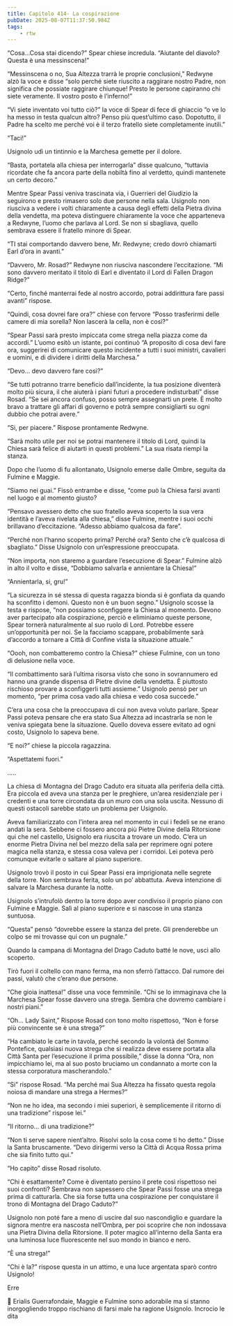 ```yaml
---
title: Capitolo 414- La cospirazione
pubDate: 2025-08-07T11:37:50.984Z
tags:
    - rtw
---
```











“Cosa...Cosa stai dicendo?” Spear chiese incredula. “Aiutante del diavolo? Questa è una messinscena!”


“Messinscena o no, Sua Altezza trarrà le proprie conclusioni,” Redwyne alzò la voce e disse “solo perché siete riuscito a raggirare nostro Padre, non significa che possiate raggirare chiunque! Presto le persone capiranno chi siete veramente. Il vostro posto è l’inferno!”


“Vi siete inventato voi tutto ciò?” la voce di Spear di fece di ghiaccio “o ve lo ha messo in testa qualcun altro? Penso più quest’ultimo caso. Dopotutto, il Padre ha scelto me perché voi è il terzo fratello siete completamente inutili.”


“Taci!”


Usignolo udì un tintinnio e la Marchesa gemette per il dolore.


“Basta, portatela alla chiesa per interrogarla” disse qualcuno, “tuttavia ricordate che fa ancora parte della nobiltà fino al verdetto, quindi mantenete un certo decoro.”


Mentre Spear Passi veniva trascinata via, i Guerrieri del Giudizio la seguirono e presto rimasero solo due persone nella sala. Usignolo non riusciva a vedere i volti chiaramente a causa degli effetti della Pietra divina della vendetta, ma poteva distinguere chiaramente la voce che apparteneva a Redwyne, l’uomo che parlava al Lord. Se non si sbagliava, quello sembrava essere il fratello minore di Spear.


“TI stai comportando davvero bene, Mr. Redwyne; credo dovrò chiamarti Earl d’ora in avanti.”


“Davvero, Mr. Rosad?” Redwyne non riusciva nascondere l’eccitazione. “Mi sono davvero meritato il titolo di Earl e diventato il Lord di Fallen Dragon Ridge?”


“Certo, finché manterrai fede al nostro accordo, potrai addirittura fare passi avanti” rispose.


“Quindi, cosa dovrei fare ora?” chiese con fervore “Posso trasferirmi delle camere di mia sorella? Non lascerà la cella, non è così?”


“Spear Passi sarà presto impiccata come strega nella piazza come da accordi.” L’uomo esitò un istante, poi continuò “A proposito di cosa devi fare ora, suggerirei di comunicare questo incidente a tutti i suoi ministri, cavalieri e uomini, e di dividere i diritti della Marchesa.”


“Devo... devo davvero fare così?”


“Se tutti potranno trarre beneficio dall’incidente, la tua posizione diventerà molto più sicura, il che aiuterà i piani futuri a procedere indisturbati” disse Rosad. “Se sei ancora confuso, posso sempre assegnarti un prete. È molto bravo a trattare gli affari di governo e potrà sempre consigliarti su ogni dubbio che potrai avere.”


“Si, per piacere.” Rispose prontamente Redwyne.


“Sarà molto utile per noi se potrai mantenere il titolo di Lord, quindi la Chiesa sarà felice di aiutarti in questi problemi.” La sua risata riempì la stanza.


Dopo che l’uomo di fu allontanato, Usignolo emerse dalle Ombre, seguita da Fulmine e Maggie.


“Siamo nei guai.” Fissò entrambe e disse, “come può la Chiesa farsi avanti nel luogo e al momento giusto?


“Pensavo avessero detto che suo fratello aveva scoperto la sua vera identità e l’aveva rivelata alla chiesa,” disse Fulmine, mentre i suoi occhi brillavano d’eccitazione. “Adesso abbiamo qualcosa da fare”.


“Perché non l’hanno scoperto prima? Perché ora? Sento che c’è qualcosa di sbagliato.” Disse Usignolo con un’espressione preoccupata.


“Non importa, non staremo a guardare l’esecuzione di Spear.” Fulmine alzò in alto il volto e disse, “Dobbiamo salvarla e annientare la Chiesa!”


“Annientarla, si, gru!”


“La sicurezza in sé stessa di questa ragazza bionda si è gonfiata da quando ha sconfitto i demoni. Questo non è un buon segno.” Usignolo scosse la testa e rispose, “non possiamo sconfiggere la Chiesa al momento. Devono aver partecipato alla cospirazione, perciò e eliminiamo queste persone, Spear tornerà naturalmente al suo ruolo di Lord. Potrebbe essere un’opportunità per noi. Se la facciamo scappare, probabilmente sarà d’accordo a tornare a Città di Confine vista la situazione attuale.”


“Oooh, non combatteremo contro la Chiesa?” chiese Fulmine, con un tono di delusione nella voce.


“Il combattimento sarà l’ultima risorsa visto che sono in sovrannumero ed hanno una grande dispensa di Pietre divine della vendetta. È piuttosto rischioso provare a sconfiggerli tutti assieme.” Usignolo pensò per un momento, “per prima cosa vado alla chiesa e vedo cosa succede.”


C’era una cosa che la preoccupava di cui non aveva voluto parlare. Spear Passi poteva pensare che era stato Sua Altezza ad incastrarla se non le veniva spiegata bene la situazione. Quello doveva essere evitato ad ogni costo, Usignolo lo sapeva bene.


“E noi?” chiese la piccola ragazzina.


“Aspettatemi fuori.”


.....


La chiesa di Montagna del Drago Caduto era situata alla periferia della città. Era piccola ed aveva una stanza per le preghiere, un’area residenziale per i credenti e una torre circondata da un muro con una sola uscita. Nessuno di questi ostacoli sarebbe stato un problema per Usignolo.


Aveva familiarizzato con l’intera area nel momento in cui i fedeli se ne erano andati la sera. Sebbene ci fossero ancora più Pietre Divine della Ritorsione qui che nel castello, Usignolo era riuscita a trovare un modo. C’era un enorme Pietra Divina nel bel mezzo della sala per reprimere ogni potere magica nella stanza, e stessa cosa valeva per i corridoi. Lei poteva però comunque evitarle o saltare al piano superiore.


Usignolo trovò il posto in cui Spear Passi era imprigionata nelle segrete della torre. Non sembrava ferita, solo un po’ abbattuta. Aveva intenzione di salvare la Marchesa durante la notte.


Usignolo s’intrufolò dentro la torre dopo aver condiviso il proprio piano con Fulmine e Maggie. Salì al piano superiore e si nascose in una stanza suntuosa.


“Questa” pensò “dovrebbe essere la stanza del prete. Gli prenderebbe un colpo se mi trovasse qui con un pugnale.”


Quando la campana di Montagna del Drago Caduto batté le nove, uscì allo scoperto.


Tirò fuori il coltello con mano ferma, ma non sferrò l’attacco. Dal rumore dei passi, valutò che c’erano due persone.


“Che gioia inattesa!” disse una voce femminile. “Chi se lo immaginava che la Marchesa Spear fosse davvero una strega. Sembra che dovremo cambiare i nostri piani.”


“Oh... Lady Saint,” Rispose Rosad con tono molto rispettoso, “Non è forse più convincente se è una strega?”


“Ha cambiato le carte in tavola, perché secondo la volontà del Sommo Pontefice, qualsiasi nuova strega che si realizza deve essere portata alla Città Santa per l’esecuzione il prima possibile,” disse la donna “Ora, non impicchiamo lei, ma al suo posto bruciamo un condannato a morte con la stessa corporatura mascherandolo.”


“Si” rispose Rosad. “Ma perché mai Sua Altezza ha fissato questa regola noiosa di mandare una strega a Hermes?”


“Non ne ho idea, ma secondo i miei superiori, è semplicemente il ritorno di una tradizione” rispose lei.”


“Il ritorno... di una tradizione?”


“Non ti serve sapere nient’altro. Risolvi solo la cosa come ti ho detto.” Disse la Santa bruscamente. “Devo dirigermi verso la Città di Acqua Rossa prima che sia finito tutto qui.”


“Ho capito” disse Rosad risoluto.


“Chi è esattamente? Come è diventato persino il prete così rispettoso nei suoi confronti? Sembrava non sapessero che Spear Passi fosse una strega prima di catturarla. Che sia forse tutta una cospirazione per conquistare il trono di Montagna del Drago Caduto?”


Usignolo non poté fare a meno di uscire dal suo nascondiglio e guardare la signora mentre era nascosta nell’Ombra, per poi scoprire che non indossava una Pietra Divina della Ritorsione. Il poter magico all’interno della Santa era una luminosa luce fluorescente nel suo mondo in bianco e nero.


“È una strega!”


“Chi è la?” rispose questa in un attimo, e una luce argentata sparò contro Usignolo!


 


Erre






💬 Erialis Guerrafondaie, Maggie e Fulmine sono adorabile ma si stanno inorgogliendo troppo rischiano di farsi male ha ragione Usignolo. Incrocio le dita 
                                


                                



